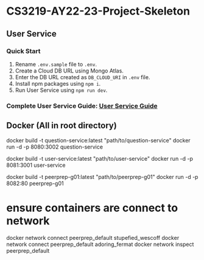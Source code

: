 # CS3219-AY22-23-Project-Skeleton

## User Service

### Quick Start
1. Rename `.env.sample` file to `.env`.
2. Create a Cloud DB URL using Mongo Atlas.
3. Enter the DB URL created as `DB_CLOUD_URI` in `.env` file.
4. Install npm packages using `npm i`.
5. Run User Service using `npm run dev`.

### Complete User Service Guide: [User Service Guide](./user-service/README.md)

## Docker (All in root directory)
docker build -t question-service:latest "path/to/question-service"
docker run -d -p 8080:3002 question-service

docker build -t user-service:latest "path/to/user-service"
docker run -d -p 8081:3001 user-service

docker build -t peerprep-g01:latest "path/to/peerprep-g01"
docker run -d -p 8082:80 peerprep-g01


# ensure containers are connect to network
docker network connect peerprep_default stupefied_wescoff
docker network connect peerprep_default adoring_fermat
docker network inspect peerprep_default